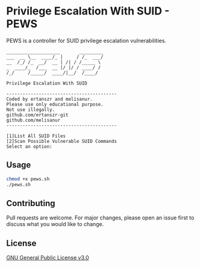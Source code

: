 # Privilege Escalation With SUID - PEWS

PEWS is a controller for SUID privilege escalation vulnerabilities.


```
____________________       _________
___  __ \__  ____/_ |     / /_  ___/
__  /_/ /_  __/  __ | /| / /_____ \
_  ____/_  /___  __ |/ |/ / ____/ /
/_/     /_____/  ____/|__/  /____/

Privilege Escalation With SUID

-----------------------------------------
Coded by ertanszr and melisanur.
Please use only educational purpose.
Not use illegally.
github.com/ertanszr-git
github.com/melisanur
-----------------------------------------

[1]List All SUID Files
[2]Scan Possible Vulnerable SUID Commands
Select an option:
```

## Usage

```bash
chmod +x pews.sh
./pews.sh
```

## Contributing
Pull requests are welcome. For major changes, please open an issue first to discuss what you would like to change.


## License
[GNU General Public License v3.0](https://choosealicense.com/licenses/gpl-3.0/)


